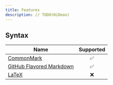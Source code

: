 ```yaml
---
title: Features
description: // TODO(HiDeoo)
---
```


## Syntax

| Name                                                       | Supported |
| ---------------------------------------------------------- | :-------: |
| [CommonMark](https://commonmark.org/)                      |    ✅     |
| [GitHub Flavored Markdown](https://github.github.com/gfm/) |    ✅     |
| [LaTeX](https://www.latex-project.org/)                    |    ❌     |

